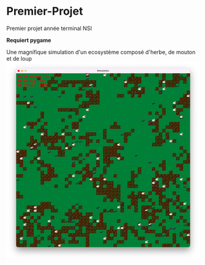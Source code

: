 # Premier-Projet
Premier projet année terminal NSI

**Requiert pygame**

Une magnifique simulation d'un ecosystème composé d'herbe, de mouton et de loup
![](img/Capture%20d%E2%80%99%C3%A9cran%202022-11-06%20%C3%A0%2010.20.22.png)